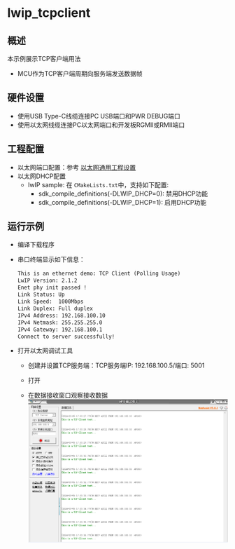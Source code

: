 # lwip_tcpclient
## 概述

本示例展示TCP客户端用法

- MCU作为TCP客户端周期向服务端发送数据帧

## 硬件设置

* 使用USB Type-C线缆连接PC USB端口和PWR DEBUG端口
* 使用以太网线缆连接PC以太网端口和开发板RGMII或RMII端口

## 工程配置

- 以太网端口配置：参考 [以太网通用工程设置](../doc/Ethernet_Common_Project_Settings_zh.md)
- 以太网DHCP配置
  - lwIP sample:  在 `CMakeLists.txt`中，支持如下配置:
    - sdk_compile_definitions(-DLWIP_DHCP=0): 禁用DHCP功能
    - sdk_compile_definitions(-DLWIP_DHCP=1): 启用DHCP功能

## 运行示例

* 编译下载程序
* 串口终端显示如下信息：

  ```console
  This is an ethernet demo: TCP Client (Polling Usage)
  LwIP Version: 2.1.2
  Enet phy init passed !
  Link Status: Up
  Link Speed:  1000Mbps
  Link Duplex: Full duplex
  IPv4 Address: 192.168.100.10
  IPv4 Netmask: 255.255.255.0
  IPv4 Gateway: 192.168.100.1
  Connect to server successfully!
  ```
* 打开以太网调试工具

  - 创建并设置TCP服务端：TCP服务端IP: 192.168.100.5/端口: 5001

  - 打开

  - 在数据接收窗口观察接收数据
    <img src=../doc/lwip_tcpclient.png align=left>




